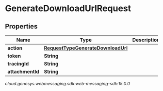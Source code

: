 # GenerateDownloadUrlRequest


## Properties

| Name | Type | Description | Notes |
| ------------ | ------------- | ------------- | ------------- |
| **action** | [**RequestTypeGenerateDownloadUrl**](RequestTypeGenerateDownloadUrl) |  |  |
| **token** | **String** |  |  |
| **tracingId** | **String** |  |  [optional] |
| **attachmentId** | **String** |  |  |




_cloud.genesys.webmessaging.sdk:web-messaging-sdk:15.0.0_
